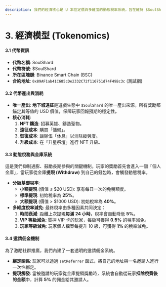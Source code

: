 ```yaml
---
description: 我們的經濟核心是 U 本位定價與多維度的動態稅率系統，旨在維持 $SoulShard 的長期價值穩定。
---
```


# 3. 經濟模型 (Tokenomics)

#### **3.1 代幣資訊**

* **代幣名稱**: SoulShard
* **代幣符號**: $SoulShard
* **所在區塊鏈**: Binance Smart Chain (BSC)
* **合約地址**: `0x89AF1ab41C685cDe2332C72f116751d74F49Bc3c` (測試網)

#### **3.2 代幣產出與消耗**

* **唯一產出**: **地下城遠征**是遊戲生態中 `$SoulShard` 的唯一產出來源。所有獎勵都錨定其等值的 USD 價值，保障玩家回報預期的穩定性。
* **核心消耗**:
  1. **NFT 鑄造**: 招募英雄、鑄造聖物。
  2. **遠征成本**: 購買「儲備」。
  3. **恢復成本**: 讓隊伍「休息」以消除疲勞度。
  4. **升級成本**: 在「升星祭壇」進行 NFT 升級。

#### **3.3 動態稅務與金庫系統**

這是我們抑制通膨、鼓勵長期參與的關鍵機制。玩家的獎勵首先會進入一個「個人金庫」，當玩家從金庫**提現 (Withdraw)** 到自己的錢包時，會觸發動態稅率。

* **分級基礎稅率**:
  * **小額提現** (價值 ≤ $20 USD): 享有每日一次的免稅額度。
  * **標準提現**: 初始稅率為 **25%**。
  * **大額提現** (價值 > $1000 USD): 初始稅率為 **40%**。
* **多維度稅率減免**: 最終稅率由多種因素共同決定：
  1. **時間衰減**: 距離上次提現**每滿 24 小時**，稅率會自動降低 **5%**。
  2. **VIP 等級減免**: 質押 VIP 卡的玩家，每級可獲得 **0.5%** 的稅率減免。
  3. **玩家等級減免**: 玩家個人檔案每提升 10 級，可獲得 **1%** 的稅率減免。

#### **3.4 邀請佣金機制**

為了激勵社群推廣，我們內建了一套透明的邀請佣金系統。

* **綁定關係**: 玩家可以透過 `setReferrer` 函式，將自己的地址與一名邀請人進行一次性綁定。
* **提現觸發**: 當被邀請的玩家從金庫提領獎勵時，系統會自動從玩家**扣除稅費後的金額**中，計算 **5%** 的佣金給其邀請人。
